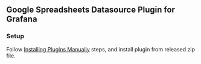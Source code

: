 ## Google Spreadsheets Datasource Plugin for Grafana

### Setup
Follow [Installing Plugins Manually](https://grafana.com/docs/plugins/installation/) steps, and install plugin from released zip file.
